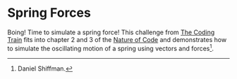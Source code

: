 # Spring Forces
Boing! Time to simulate a spring force! This challenge from [The Coding Train](https://thecodingtrain.com/CodingChallenges/160-spring-forces.html) fits into chapter 2 and 3 of the [Nature of Code](https://natureofcode.com) and demonstrates how to simulate the oscillating motion of a spring using vectors and forces[^1].

[^1]: Daniel Shiffman.
